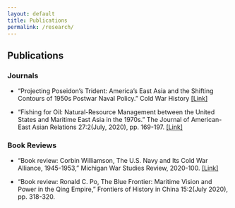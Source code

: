 ```yaml
---
layout: default
title: Publications
permalink: /research/
---
```


## Publications

### Journals

*    “Projecting Poseidon’s Trident: America’s East Asia and the Shifting Contours of 1950s Postwar Naval Policy.” Cold War History [\[Link\]](https://www.tandfonline.com/doi/full/10.1080/14682745.2020.1752676)

*    “Fishing for Oil: Natural-Resource Management between the United States and Maritime East Asia in the 1970s.” The Journal of American-East Asian Relations 27:2(July, 2020), pp. 169-197. [\[Link\]](https://doi.org/10.1163/18765610-02702004)


### Book Reviews

*    “Book review: Corbin Williamson, The U.S. Navy and Its Cold War Alliance, 1945-1953,” Michigan War Studies Review, 2020-100. [\[Link\]](http://www.miwsr.com/2020-100.aspx)

*    “Book review: Ronald C. Po, The Blue Frontier: Maritime Vision and Power in the Qing Empire,” Frontiers of History in China 15:2(July 2020), pp. 318-320. 
